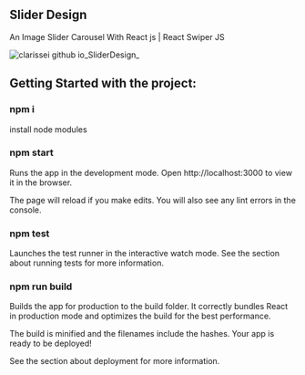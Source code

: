 ## Slider Design




An Image Slider Carousel With React js | React Swiper JS 

![clarissei github io_SliderDesign_](https://user-images.githubusercontent.com/37862639/155646694-5adaf28a-fa40-44c4-ae55-46be2ae4681a.png)

## Getting Started with the project:

### npm i
install node modules


### npm start
Runs the app in the development mode.
Open http://localhost:3000 to view it in the browser.

The page will reload if you make edits.
You will also see any lint errors in the console.

### npm test
Launches the test runner in the interactive watch mode.
See the section about running tests for more information.

### npm run build
Builds the app for production to the build folder.
It correctly bundles React in production mode and optimizes the build for the best performance.

The build is minified and the filenames include the hashes.
Your app is ready to be deployed!

See the section about deployment for more information.
